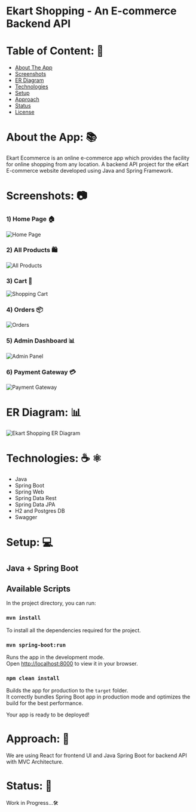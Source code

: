 # Ekart Shopping - An E-commerce Backend API
# Table of Content: 📑

- [About The App](#about-the-app)
- [Screenshots](#screenshots)
- [ER Diagram](#er-diagram)
- [Technologies](#technologies)
- [Setup](#setup)
- [Approach](#approach)
- [Status](#status)
- [License](#license)

# About the App: 📚
Ekart Ecommerce is an online e-commerce app which provides the facility for online shopping from any location.
A backend API project for the eKart E-commerce website developed using Java and Spring Framework.

# Screenshots: 📷

### 1) Home Page 🏠
![Home Page](eKart_shopping_home.png)

### 2) All Products 🛍️
![All Products](eKart_shopping_all-products.png)

### 3) Cart 🛒
![Shopping Cart](eKart_shopping_cart.png)

### 4) Orders 📦
![Orders](eKart_shopping_orders.png)

### 5) Admin Dashboard 📊
![Admin Panel](eKart_shopping_admin-panel.png)

### 6) Payment Gateway 💳
![Payment Gateway](eKart_shopping_payment-gateway.png)

# ER Diagram: 📊
![Ekart Shopping ER Diagram](ekartdb-backend-ER-diagram.png)

# Technologies: ☕️  ⚛️

- Java
- Spring Boot
- Spring Web
- Spring Data Rest
- Spring Data JPA
- H2 and Postgres DB
- Swagger

# Setup: 💻

## Java + Spring Boot 

## Available Scripts

In the project directory, you can run:

### `mvn install`

To install all the dependencies required for the project.

### `mvn spring-boot:run`

Runs the app in the development mode.\
Open [http://localhost:8000](http://localhost:8000) to view it in your browser.


### `npm clean install`

Builds the app for production to the `target` folder.\
It correctly bundles Spring Boot app in production mode and optimizes the build for the best performance.

Your app is ready to be deployed!

# Approach: 🚶
We are using React for frontend UI and Java Spring Boot for backend API with MVC Architecture.

# Status: 📶
Work in Progress...🛠️

